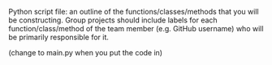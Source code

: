 Python script file: an outline of the functions/classes/methods that you will be constructing. Group projects should include labels for each function/class/method of the team member (e.g. GitHub username) who will be primarily responsible for it. 

(change to main.py when you put the code in)
